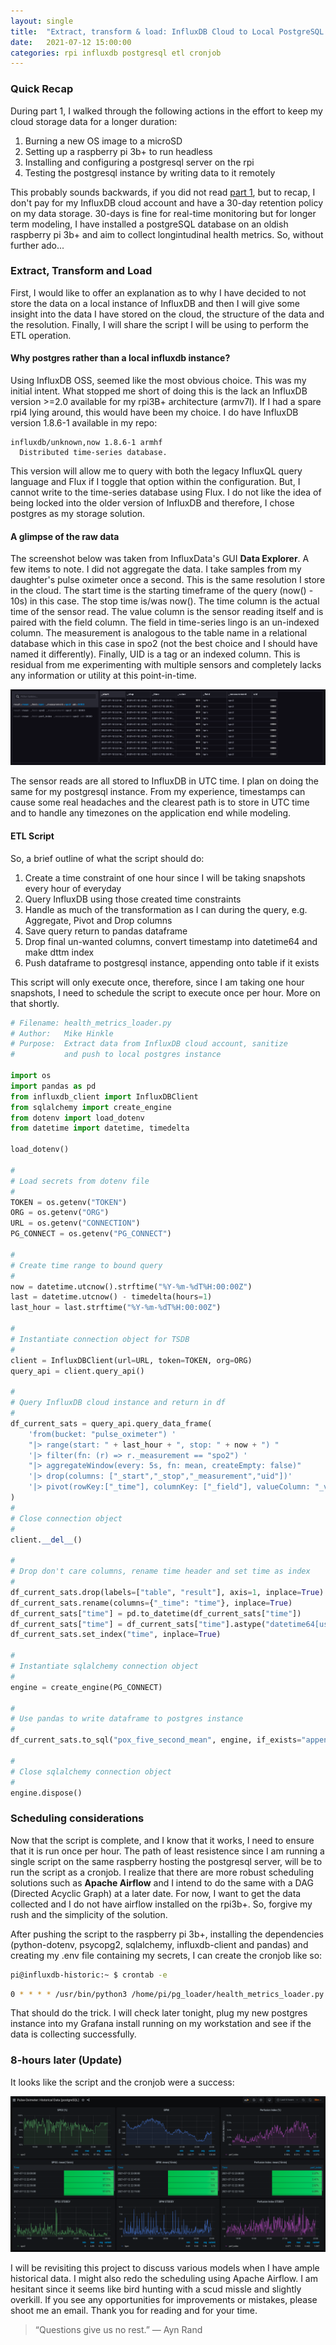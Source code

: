 ```yaml
---
layout: single
title:  "Extract, transform & load: InfluxDB Cloud to Local PostgreSQL (Part 2)"
date:   2021-07-12 15:00:00
categories: rpi influxdb postgresql etl cronjob
---
```


### Quick Recap

During part 1, I walked through the following actions in the effort
to keep my cloud storage data for a longer duration:

1. Burning a new OS image to a microSD
2. Setting up a raspberry pi 3b+ to run headless
3. Installing and configuring a postgresql server on the rpi
4. Testing the postgresql instance by writing data to it remotely

This probably sounds backwards, if you did not read 
[part 1](https://soitgoes511.github.io/rpi/headless/postgresql/2021/07/10/rpi_headless_postgres.html), 
but to recap, I don't pay for my InfluxDB cloud account and have a 30-day 
retention policy on my data storage. 30-days is fine for real-time
monitoring but for longer term modeling, I have installed a postgreSQL
database on an oldish raspberry pi 3b+ and aim to collect longintudinal 
health metrics. So, without further ado...

### Extract, Transform and Load

First, I would like to offer an explanation as to why I have decided to not store the data 
on a local instance of InfluxDB and then I will give some insight into the data I have stored 
on the cloud, the structure of the data and the resolution. Finally, I will share the script
I will be using to perform the ETL operation.

#### Why postgres rather than a local influxdb instance?

Using InfluxDB OSS, seemed like the most obvious choice. This was my initial intent. What
stopped me short of doing this is the lack an InfluxDB version >=2.0 available for my
rpi3B+ architecture (armv7l). If I had a spare rpi4 lying around, this would have been
my choice. I do have InfluxDB version 1.8.6-1 available in my repo:

    influxdb/unknown,now 1.8.6-1 armhf
      Distributed time-series database.

This version will allow me to query with both the legacy InfluxQL query language and
Flux if I toggle that option within the configuration. But, I cannot write to the
time-series database using Flux. I do not like the idea of being locked into the
older version of InfluxDB and therefore, I chose postgres as my storage solution. 

#### A glimpse of the raw data

The screenshot below was taken from InfluxData's GUI **Data Explorer**. A few items to note. I did not
aggregate the data. I take samples from my daughter's pulse oximeter once a second. This is the same
resolution I store in the cloud. The start time is the starting timeframe of the query (now() - 10s) in this
case. The stop time is/was now(). The time column is the actual time of the sensor read. The value
column is the sensor reading itself and is paired with the field column. The field in time-series lingo is
an un-indexed column. The measurement is analogous to the table name in a relational database which in this
case in spo2 (not the best choice and I should have named it differently). Finally, UID is a tag or an
indexed column. This is residual from me experimenting with multiple sensors and completely lacks
any information or utility at this point-in-time.

<img src="/assets/streaming_tables.png" alt="drawing" style="max-width: 100%; height: auto; text-align: center;"/>

The sensor reads are all stored to InfluxDB in UTC time. I plan on doing the same for my postgresql instance.
From my experience, timestamps can cause some real headaches and the clearest path is to store in UTC time
and to handle any timezones on the application end while modeling.

#### ETL Script

So, a brief outline of what the script should do:

1. Create a time constraint of one hour since I will be taking snapshots every hour of everyday
2. Query InfluxDB using those created time constraints
3. Handle as much of the transformation as I can during the query, e.g. Aggregate, Pivot and Drop columns
4. Save query return to pandas dataframe
5. Drop final un-wanted columns, convert timestamp into datetime64 and make dttm index
6. Push dataframe to postgresql instance, appending onto table if it exists

This script will only execute once, therefore, since I am taking one hour snapshots, I need
to schedule the script to execute once per hour. More on that shortly.

```python
# Filename: health_metrics_loader.py
# Author:   Mike Hinkle
# Purpose:  Extract data from InfluxDB cloud account, sanitize 
#           and push to local postgres instance

import os
import pandas as pd
from influxdb_client import InfluxDBClient
from sqlalchemy import create_engine
from dotenv import load_dotenv
from datetime import datetime, timedelta

load_dotenv()

#
# Load secrets from dotenv file
#
TOKEN = os.getenv("TOKEN")
ORG = os.getenv("ORG")
URL = os.getenv("CONNECTION")
PG_CONNECT = os.getenv("PG_CONNECT")

#
# Create time range to bound query
#
now = datetime.utcnow().strftime("%Y-%m-%dT%H:00:00Z")
last = datetime.utcnow() - timedelta(hours=1)
last_hour = last.strftime("%Y-%m-%dT%H:00:00Z")

#
# Instantiate connection object for TSDB
#
client = InfluxDBClient(url=URL, token=TOKEN, org=ORG)
query_api = client.query_api()

#
# Query InfluxDB cloud instance and return in df
#
df_current_sats = query_api.query_data_frame(
    'from(bucket: "pulse_oximeter") '
    "|> range(start: " + last_hour + ", stop: " + now + ") "
    '|> filter(fn: (r) => r._measurement == "spo2") '
    "|> aggregateWindow(every: 5s, fn: mean, createEmpty: false)"
    '|> drop(columns: ["_start","_stop","_measurement","uid"])'
    '|> pivot(rowKey:["_time"], columnKey: ["_field"], valueColumn: "_value")'
)
#
# Close connection object
#
client.__del__()

#
# Drop don't care columns, rename time header and set time as index
#
df_current_sats.drop(labels=["table", "result"], axis=1, inplace=True)
df_current_sats.rename(columns={"_time": "time"}, inplace=True)
df_current_sats["time"] = pd.to_datetime(df_current_sats["time"])
df_current_sats["time"] = df_current_sats["time"].astype("datetime64[us]")
df_current_sats.set_index("time", inplace=True)

#
# Instantiate sqlalchemy connection object
#
engine = create_engine(PG_CONNECT)

#
# Use pandas to write dataframe to postgres instance
#
df_current_sats.to_sql("pox_five_second_mean", engine, if_exists="append")

#
# Close sqlalchemy connection object
#
engine.dispose()
```

### Scheduling considerations

Now that the script is complete, and I know that it works, I need to
ensure that it is run once per hour. The path of least resistence since
I am running a single script on the same raspberry hosting the postgresql
server, will be to run the script as a cronjob. I realize that there
are more robust scheduling solutions such as **Apache Airflow** and I
intend to do the same with a DAG (Directed Acyclic Graph) at a later date.
For now, I want to get the data collected and I do not have airflow
installed on the rpi3b+. So, forgive my rush and the simplicity of
the solution.

After pushing the script to the raspberry pi 3b+, installing the
dependencies (python-dotenv, psycopg2, sqlalchemy, influxdb-client and
pandas) and creating my .env file containing my secrets, I can create the cronjob
like so:

```bash
pi@influxdb-historic:~ $ crontab -e
```

```bash
0 * * * * /usr/bin/python3 /home/pi/pg_loader/health_metrics_loader.py >> ~/cron.log 2>&1
```

That should do the trick. I will check later tonight, plug my new postgres instance
into my Grafana install running on my workstation and see if the data
is collecting successfully.

### 8-hours later (Update)

It looks like the script and the cronjob were a success:

<img src="/assets/grafana_historic.png" alt="drawing" style="max-width: 100%; height: auto; text-align: center;"/>

I will be revisiting this project to discuss various models when I have ample
historical data. I might also redo the scheduling using Apache Airflow. I am hesitant
since it seems like bird hunting with a scud missle and slightly overkill.
If you see any opportunities for improvements or mistakes, please shoot me an 
email. Thank you for reading and for your time.

> “Questions give us no rest.”
> ― Ayn Rand
